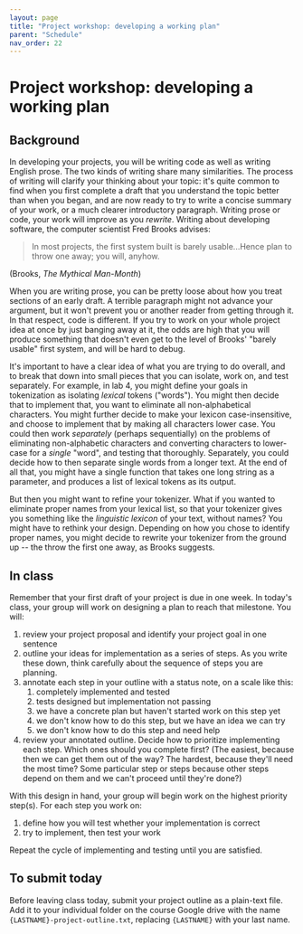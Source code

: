 ```yaml
---
layout: page
title: "Project workshop: developing a working plan"
parent: "Schedule"
nav_order: 22
---
```


# Project workshop: developing a working plan


## Background

In developing your projects, you will be writing code as well as writing English prose.  The two kinds of writing share many similarities. The process of writing will clarify your thinking about your topic: it's quite common to find when you first complete a draft that you understand the topic better than when you began, and are now ready to try to write a concise summary of your work, or a much clearer introductory paragraph.  Writing prose or code, your work will improve as you *rewrite*. Writing about developing software, the computer scientist Fred Brooks advises:

> In most projects, the first system built is barely usable...Hence plan to throw one away; you will, anyhow.

(Brooks, *The Mythical Man-Month*)

When you are writing prose, you can be pretty loose about how you treat sections of an early draft. A terrible paragraph might not advance your argument, but it won't prevent you or another reader from getting through it. In that respect, code is different. If you try to work on your whole project idea at once by just banging away at it, the odds are high that you will produce something that doesn't even get to the level of Brooks' "barely usable" first system, and will be hard to debug.

It's important to have a clear idea of what you are trying to do overall, and to break that down into small pieces that you can isolate, work on, and test separately. For example, in lab 4, you might define your goals in tokenization as isolating *lexical* tokens ("words"). You might then decide that to implement that, you want to eliminate all non-alphabetical characters. You might further decide to make your lexicon case-insensitive, and choose to implement that by making all characters lower case.  You could then work *separately* (perhaps sequentially) on the problems of eliminating non-alphabetic characters and converting characters to lower-case for a *single* "word", and testing that thoroughly. Separately, you could decide how to then separate single words from a longer text. At the end of all that, you might have a single function that takes one long string as a parameter, and produces a list of lexical tokens as its output.

But then you might want to refine your tokenizer. What if you wanted to eliminate proper names from your lexical list, so that your tokenizer gives you something like the *linguistic lexicon* of your text, without names? You might have to rethink your design. Depending on how you chose to identify proper names, you might decide to rewrite your tokenizer from the ground up -- the throw the first one away, as Brooks suggests.


## In class

Remember that your first draft of your project is due in one week. In today's class, your group will work on designing a plan to reach that milestone. You will:

1. review your project proposal and identify your project goal in one sentence
2. outline your ideas for implementation as a series of steps. As you write these down, think carefully about the sequence of steps you are planning.
3. annotate each step in your outline with a status note, on a scale like this:
    1. completely implemented and tested
    2. tests designed but implementation not passing
    3. we have a concrete plan but haven't started work on this step yet
    2. we don't know how to do this step, but we have an idea we can try
    1. we don't know how to do this step and need help
4. review your annotated outline.  Decide how to prioritize implementing each step. Which ones should you complete first? (The easiest, because then we can get them out of the way? The hardest, because they'll need the most time? Some particular step or steps because other steps depend on them and we can't proceed until they're done?)    

With this design in hand, your group will begin work on the highest priority step(s).  For each step you work on:

1. define how you will test whether your implementation is correct
2. try to implement, then test your work

Repeat the cycle of implementing and testing until you are satisfied.

## To submit today

Before leaving class today, submit your project outline as a plain-text file. Add it to your individual folder on the course Google drive with the name `{LASTNAME}-project-outline.txt`, replacing `{LASTNAME}` with your last name.